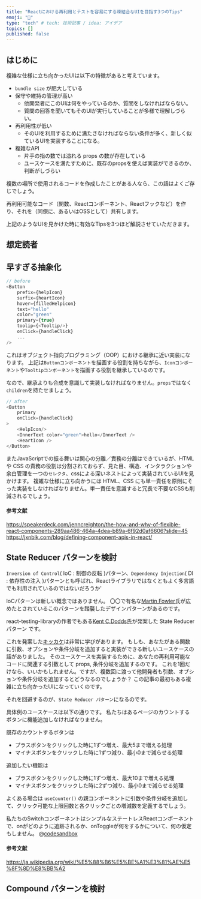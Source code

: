 ```yaml
---
title: "Reactにおける再利用とテストを容易にする疎結合なUIを目指す3つのTips"
emoji: "🐷"
type: "tech" # tech: 技術記事 / idea: アイデア
topics: []
published: false
---
```

## はじめに

複雑な仕様に立ち向かったUIは以下の特徴があると考えています。

- `bundle size` が肥大している
- 保守や維持の管理が高い
  - 他開発者にこのUIは何をやっているのか、質問をしなければならない。
  - 質問の回答を聞いてもそのUIが実行していることが多様で理解しづらい。
- 再利用性が低い
  - そのUIを利用するために満たさなければならない条件が多く、新しく似ているUIを実装することになる。
- 複雑なAPI
  - 片手の指の数では溢れる props の数が存在している
  - ユースケースを満たすために、既存のpropsを使えば実装ができるのか、判断がしづらい

複数の場所で使用されるコードを作成したことがある人なら、この話はよくご存じでしょう。

再利用可能なコード（関数、Reactコンポーネント、Reactフックなど）を作り、それを（同僚に、あるいはOSSとして）共有します。

上記のようなUIを見かけた時に有効なTipsを3つほど解説させていただきます。

## 想定読者

## 早すぎる抽象化

```typescript jsx
// before
<Button
    prefix={helpIcon}
    surfix={heartIcon} 
    hover={filledHelpicon}
    text="hello" 
    color="green" 
    primary={true}
    toolip={<Tooltip/>}
    onClick={handleClick}
    ...
/>
```
これはオブジェクト指向プログラミング（OOP）における継承に近い実装になります。
上記は`Buttonコンポーネント`を描画する役割を持ちながら、`Iconコンポーネント`や`Tooltipコンポーネント`を描画する役割を継承しているのです。

なので、継承よりも合成を意識して実装しなければなりません。`props`ではなく`children`を持たせましょう。

```typescript jsx
// after 
<Button 
    primary
    onClick={handleClick}
>
    <HelpIcon/>
    <InnerText color="green">hello</InnerText />
    <HeartIcon />
</Button>
```

またJavaScriptでの振る舞いは関心の分離／責務の分離はできているが、HTML や CSS の責務の役割は分割されておらず、見た目、構造、インタラクションや余白管理を一つの`セレクタ`、cssによる深いネストによって実装されているUIを見かけます。
複雑な仕様に立ち向かうには HTML、CSS にも単一責任を原則にそった実装をしなければなりません。単一責任を意識すると冗長で不要なCSSも削減されるでしょう。


#### 参考文献
https://speakerdeck.com/jenncreighton/the-how-and-why-of-flexible-react-components-289aa486-464a-4dea-b89a-6f92d0af6606?slide=45
https://jxnblk.com/blog/defining-component-apis-in-react/

## State Reducer パターンを検討
`Inversion of Control`( IoC : 制御の反転 )パターン、`Dependency Injection`( DI : 依存性の注入 )パターンとも呼ばれ、Reactライブラリではなくともよく多言語でも利用されているのではないだろうか'

IoCパターンは新しい概念ではありません。
〇〇で有名な[Martin Fowler](https://ja.wikipedia.org/wiki/%E3%83%9E%E3%83%BC%E3%83%86%E3%82%A3%E3%83%B3%E3%83%BB%E3%83%95%E3%82%A1%E3%82%A6%E3%83%A9%E3%83%BC)氏が広めたとされているこのパターンを踏襲したデザインパターンがあるのです。

react-testing-libraryの作者でもある[Kent C.Dodds](https://github.com/kentcdodds)氏が発案した State Reducerパターン です。

これを発案した[キッカケ](https://github.com/downshift-js/downshift/pull/320)は非常に学びがあります。
もしも、あなたがある関数に引数、オプションや条件分岐を追加すると実装ができる新しいユースケースの話がありました。
そのユースケースを実装するために、あなたの再利用可能なコードに関連する引数として props, 条件分岐を追加するのです。
これを1回だけなら、いいかもしれません。ですが、複数回に渡って他開発者も引数、オブションや条件分岐を追加するとどうなるのでしょうか？
この記事の最初もある複雑に立ち向かったUIになっていくのです。

それを回避するのが、`State Reducer パターン`になるのです。

具体例のユースケースは以下の通りです。
私たちはあるページのカウントするボタンに機能追加しなければなりません。

既存のカウントするボタンは
- プラスボタンをクリックした時に1ずつ増え、最大5まで増える処理
- マイナスボタンをクリックした時に1ずつ減り、最小0まで減らせる処理

追加したい機能は
- プラスボタンをクリックした時に1ずつ増え、最大10まで増える処理
- マイナスボタンをクリックした時に2ずつ減り、最小0まで減らせる処理

よくある場合は `useCounter()` の親コンポーネントに引数や条件分岐を追加して、クリック可能な上限回数と各クリックごとの増減数を定義するでしょう。

私たちのSwitchコンポーネントはシンプルなステートレスReactコンポーネントで、onがどのように追跡されるか、onToggleが何をするかについて、何の仮定もしません。
@[codesandbox](https://codesandbox.io/embed/twilight-forest-4xijnh?fontsize=14&hidenavigation=1&theme=dark)


#### 参考文献
https://ja.wikipedia.org/wiki/%E5%88%B6%E5%BE%A1%E3%81%AE%E5%8F%8D%E8%BB%A2
## Compound パターンを検討